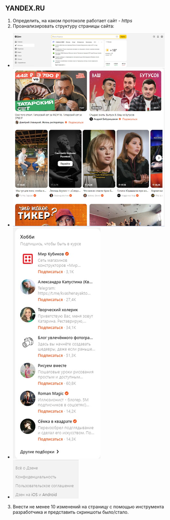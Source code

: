 ## YANDEX.RU
1. Определить, на каком протоколе работает сайт - *https*
2. Проанализировать структуру страницы сайта:
* **![шапка](<yandex.ru шапка.jpg>)**
* **![контент](<yandex.ru контент.jpg>)**
* **![виджит](<yandex.ru виджит.jpg>)**
* **![подвал](<yandex.ru подвал.jpg>)**
3. Внести не менее 10 изменений на страницу с помощью инструмента разработчика и представить скриншоты было/стало.

